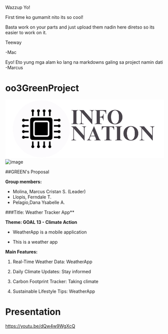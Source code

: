 Wazzup Yo!

First time ko gumamit nito its so cool!

Basta work on your parts and just upload them nadin here diretso so its easier to work on it.

Teeway

-Mac

Eyo! Eto yung mga alam ko lang na markdowns galing sa project namin dati -Marcus


# oo3GreenProject
![image](/logo.png "Logo")
![image](/folder/image.png "Title of Image")

##GREEN's Proposal

**Group members:**
- Molina, Marcus Cristan S. (Leader)
- Llopis, Ferndale T.
- Pelagio,Dana Ysabelle A.

###Title: Weather Tracker App**

**Theme: GOAL 13 - Climate Action**

- WeatherApp is a mobile application
* This is a weather app

**Main Features:**

1. Real-Time Weather Data: WeatherApp

2. Daily Climate Updates: Stay informed

3. Carbon Footprint Tracker: Taking climate

4. Sustainable Lifestyle Tips: WeatherApp

# Presentation
https://youtu.be/dQw4w9WgXcQ
